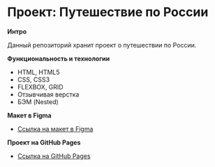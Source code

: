 # Проект: Путешествие по России

**Интро**

Данный репозиторий хранит проект о путешествии по России.

**Функциональность и технологии**

* HTML, HTML5
* CSS, CSS3
* FLEXBOX, GRID
* Отзывчивая верстка
* БЭМ (Nested)

**Макет в Figma**

* [Ссылка на макет в Figma](https://www.figma.com/file/5S2WSbEFL6awjVWJ0NWL8Q/Sprint-3_-Russia-_-desktop-mobile?node-id=28503%3A0)

**Проект на GitHub Pages**

* [Ссылка на GitHub Pages](https://kizyalleski.github.io/russian-travel/)
